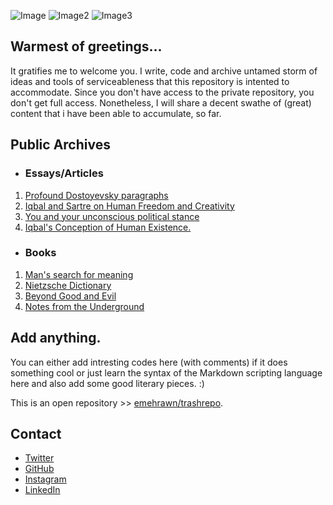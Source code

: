 ![Image](https://i0.wp.com/holeousia.com/wp-content/uploads/2017/08/fyodor-dostoyevsky-2.jpg?resize=584%2C57&ssl=1)
![Image2](https://cdn.statically.io/img/timelinecovers.pro/facebook-cover/download/the-godfather8-facebook-cover.jpg)
![Image3](https://i1.wp.com/holeousia.com/wp-content/uploads/2017/08/fyodor-dostoyevsky-42.jpg?ssl=1)

## Warmest of greetings...
It gratifies me to welcome you. I write, code and archive untamed storm of ideas and tools of serviceableness that this repository is intented to accommodate. Since you don't have access to the private repository, you don't get full access. Nonetheless, I will share a decent swathe of (great) content that i have been able to accumulate, so far. 

## Public Archives
- ### Essays/Articles
1. [Profound Dostoyevsky paragraphs](https://github.com/emehrawn/emehrawn.github.io/blob/main/dostoyevsky.md)
2. [Iqbal and Sartre on Human Freedom and Creativity](https://github.com/emehrawn/emehrawn.github.io/blob/main/Iqbal%20and%20Sarte.md)
3. [You and your unconscious political stance](https://github.com/emehrawn/emehrawn.github.io/blob/main/01.%20You%20and%20your%20unconscious%20political%20stance..pdf)
4. [Iqbal's Conception of Human Existence.](https://github.com/emehrawn/emehrawn.github.io/blob/main/iqbalexistence.md)

- ### Books
1. [Man's search for meaning](https://github.com/emehrawn/emehrawn.github.io/blob/main/Man's%20Search%20For%20Meaning%20(%20PDFDrive.com%20).pdf)
2. [Nietzsche Dictionary](https://github.com/emehrawn/emehrawn.github.io/blob/main/The%20Nietzsche%20Dictionary.pdf)
3. [Beyond Good and Evil](https://github.com/emehrawn/emehrawn.github.io/blob/main/beyond-good-and-evil.pdf)
4. [Notes from the Underground](https://github.com/emehrawn/emehrawn.github.io/blob/main/notes-from-the-underground.pdf)


## Add anything.

You can either add intresting codes here (with comments) if it does something cool or just learn the syntax of the Markdown scripting language here and also add some good literary pieces. :)

This is an open repository >> [emehrawn/trashrepo](https://github.com/emehrawn/trashrepo). 

## Contact
  
- [Twitter](https://twitter.com/kladenstien9) 
- [GitHub](https://github.com/emehrawn) 
- [Instagram ](https://instagram.com/alimehrawn)
- [LinkedIn](https://www.linkedin.com/in/mehran-ali-ansari-ba100516b/)
